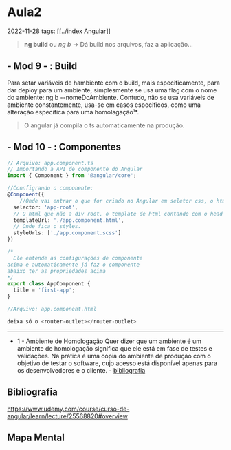 # Aula2
2022-11-28
tags: [[../index Angular]]

> **ng build** ou *ng b* → Dá build nos arquivos, faz a aplicação...

## - Mod  9 - : Build

Para setar variáveis de hambiente com o build, mais especificamente, para dar deploy para um ambiente, simplesmente se usa uma flag com o nome do ambiente: ng b --nomeDoAmbiente. Contudo, não se usa variáveis de ambiente constantemente, usa-se em casos especificos, como uma alteração especifica para uma homolagação¹*. 

> O angular já compila o ts automaticamente na produção.

## - Mod  10 - : Componentes

~~~ts
// Arquivo: app.component.ts
// Importando a API de componente do Angular
import { Component } from '@angular/core';

//Connfigrando o componente:
@Component({
	//Onde vai entrar o que for criado no Angular em seletor css, o html object.
  selector: 'app-root',
  // O html que não a div root, o template de html contando com o head e etc...
  templateUrl: './app.component.html',
  // Onde fica o styles.
  styleUrls: ['./app.component.scss']
})

/*
  Ele entende as configurações de componente
acima e automaticamente já faz o componente
abaixo ter as propriedades acima 
*/
export class AppComponent {
  title = 'first-app';
}
~~~

~~~ts
//Arquivo: app.component.html

deixa só o <router-outlet></router-outlet>

~~~

-----------------------------------------------

* 1 - Ambiente de Homologação
  Quer dizer que um ambiente é um ambiente de homologação significa que ele está em fase de testes e validações. Na prática é uma cópia do ambiente de produção com o objetivo de testar o software, cujo acesso está disponível apenas para os desenvolvedores e o cliente. - [bibliografia](https://www.udemy.com/course/curso-de-angular/learn/lecture/25568820#overview)

## Bibliografia

https://www.udemy.com/course/curso-de-angular/learn/lecture/25568820#overview

## Mapa Mental